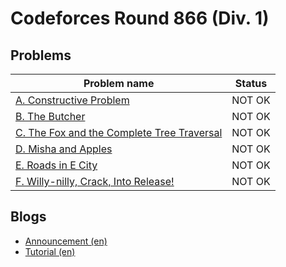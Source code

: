 # Codeforces Round 866 (Div. 1)

## Problems

|Problem name|Status|
|------------|---------|
| [A. Constructive Problem](problems/A._Constructive_Problem.md)|NOT OK|
| [B. The Butcher](problems/B._The_Butcher.md)|NOT OK|
| [C. The Fox and the Complete Tree Traversal](problems/C._The_Fox_and_the_Complete_Tree_Traversal.md)|NOT OK|
| [D. Misha and Apples](problems/D._Misha_and_Apples.md)|NOT OK|
| [E. Roads in E City](problems/E._Roads_in_E_City.md)|NOT OK|
| [F. Willy-nilly, Crack, Into Release!](problems/F._Willy-nilly,_Crack,_Into_Release!.md)|NOT OK|
## Blogs

- [Announcement (en)](blogs/Announcement_(en).md)
- [Tutorial (en)](blogs/Tutorial_(en).md)
